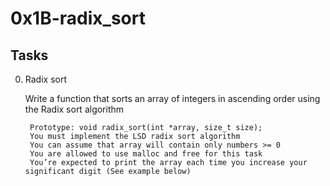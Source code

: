 # 0x1B-radix_sort


## Tasks
0. Radix sort


    Write a function that sorts an array of integers in ascending order using the Radix sort algorithm

        Prototype: void radix_sort(int *array, size_t size);
        You must implement the LSD radix sort algorithm
        You can assume that array will contain only numbers >= 0
        You are allowed to use malloc and free for this task
        You’re expected to print the array each time you increase your significant digit (See example below)
